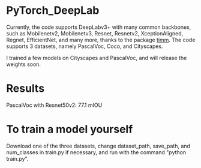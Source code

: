 # PyTorch_DeepLab

Currently, the code supports DeepLabv3+ with many common backbones, such as Mobilenetv2, Mobilenetv3, Resnet, Resnetv2, XceptionAligned, Regnet, EfficientNet, and many more, thanks to the package [timm](https://github.com/rwightman/pytorch-image-models). The code supports 3 datasets, namely PascalVoc, Coco, and Cityscapes.


I trained a few models on Cityscapes and PascalVoc, and will release the weights soon.

# Results
PascalVoc with Resnet50v2: 77.1 mIOU


# To train a model yourself

Download one of the three datasets, change dataset_path, save_path, and num_classes in train.py if necessary, and run with the command "python train.py".
